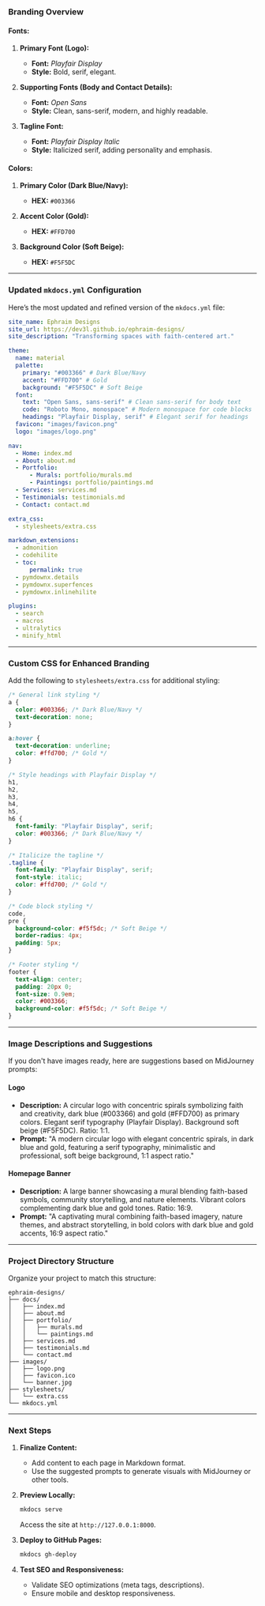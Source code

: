 ### **Branding Overview**

#### **Fonts:**

1. **Primary Font (Logo):**

   - **Font:** _Playfair Display_
   - **Style:** Bold, serif, elegant.

2. **Supporting Fonts (Body and Contact Details):**

   - **Font:** _Open Sans_
   - **Style:** Clean, sans-serif, modern, and highly readable.

3. **Tagline Font:**
   - **Font:** _Playfair Display Italic_
   - **Style:** Italicized serif, adding personality and emphasis.

#### **Colors:**

1. **Primary Color (Dark Blue/Navy):**

   - **HEX:** `#003366`

2. **Accent Color (Gold):**

   - **HEX:** `#FFD700`

3. **Background Color (Soft Beige):**
   - **HEX:** `#F5F5DC`

---

### **Updated `mkdocs.yml` Configuration**

Here’s the most updated and refined version of the `mkdocs.yml` file:

```yaml
site_name: Ephraim Designs
site_url: https://dev3l.github.io/ephraim-designs/
site_description: "Transforming spaces with faith-centered art."

theme:
  name: material
  palette:
    primary: "#003366" # Dark Blue/Navy
    accent: "#FFD700" # Gold
    background: "#F5F5DC" # Soft Beige
  font:
    text: "Open Sans, sans-serif" # Clean sans-serif for body text
    code: "Roboto Mono, monospace" # Modern monospace for code blocks
    headings: "Playfair Display, serif" # Elegant serif for headings
  favicon: "images/favicon.png"
  logo: "images/logo.png"

nav:
  - Home: index.md
  - About: about.md
  - Portfolio:
      - Murals: portfolio/murals.md
      - Paintings: portfolio/paintings.md
  - Services: services.md
  - Testimonials: testimonials.md
  - Contact: contact.md

extra_css:
  - stylesheets/extra.css

markdown_extensions:
  - admonition
  - codehilite
  - toc:
      permalink: true
  - pymdownx.details
  - pymdownx.superfences
  - pymdownx.inlinehilite

plugins:
  - search
  - macros
  - ultralytics
  - minify_html
```

---

### **Custom CSS for Enhanced Branding**

Add the following to `stylesheets/extra.css` for additional styling:

```css
/* General link styling */
a {
  color: #003366; /* Dark Blue/Navy */
  text-decoration: none;
}

a:hover {
  text-decoration: underline;
  color: #ffd700; /* Gold */
}

/* Style headings with Playfair Display */
h1,
h2,
h3,
h4,
h5,
h6 {
  font-family: "Playfair Display", serif;
  color: #003366; /* Dark Blue/Navy */
}

/* Italicize the tagline */
.tagline {
  font-family: "Playfair Display", serif;
  font-style: italic;
  color: #ffd700; /* Gold */
}

/* Code block styling */
code,
pre {
  background-color: #f5f5dc; /* Soft Beige */
  border-radius: 4px;
  padding: 5px;
}

/* Footer styling */
footer {
  text-align: center;
  padding: 20px 0;
  font-size: 0.9em;
  color: #003366;
  background-color: #f5f5dc; /* Soft Beige */
}
```

---

### **Image Descriptions and Suggestions**

If you don't have images ready, here are suggestions based on MidJourney prompts:

#### **Logo**

- **Description:** A circular logo with concentric spirals symbolizing faith and creativity, dark blue (#003366) and gold (#FFD700) as primary colors. Elegant serif typography (Playfair Display). Background soft beige (#F5F5DC). Ratio: 1:1.
- **Prompt:** "A modern circular logo with elegant concentric spirals, in dark blue and gold, featuring a serif typography, minimalistic and professional, soft beige background, 1:1 aspect ratio."

#### **Homepage Banner**

- **Description:** A large banner showcasing a mural blending faith-based symbols, community storytelling, and nature elements. Vibrant colors complementing dark blue and gold tones. Ratio: 16:9.
- **Prompt:** "A captivating mural combining faith-based imagery, nature themes, and abstract storytelling, in bold colors with dark blue and gold accents, 16:9 aspect ratio."

---

### **Project Directory Structure**

Organize your project to match this structure:

```
ephraim-designs/
├── docs/
│   ├── index.md
│   ├── about.md
│   ├── portfolio/
│   │   ├── murals.md
│   │   └── paintings.md
│   ├── services.md
│   ├── testimonials.md
│   └── contact.md
├── images/
│   ├── logo.png
│   ├── favicon.ico
│   └── banner.jpg
├── stylesheets/
│   └── extra.css
└── mkdocs.yml
```

---

### **Next Steps**

1. **Finalize Content:**

   - Add content to each page in Markdown format.
   - Use the suggested prompts to generate visuals with MidJourney or other tools.

2. **Preview Locally:**

   ```bash
   mkdocs serve
   ```

   Access the site at `http://127.0.0.1:8000`.

3. **Deploy to GitHub Pages:**

   ```bash
   mkdocs gh-deploy
   ```

4. **Test SEO and Responsiveness:**
   - Validate SEO optimizations (meta tags, descriptions).
   - Ensure mobile and desktop responsiveness.
